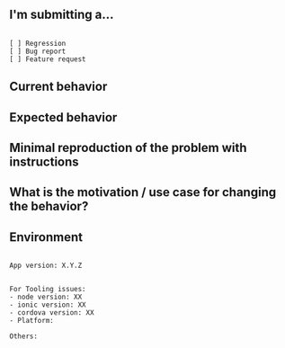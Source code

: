 <!--
PLEASE HELP US PROCESS GITHUB ISSUES FASTER BY PROVIDING THE FOLLOWING INFORMATION.

ISSUES MISSING IMPORTANT INFORMATION MAY BE CLOSED WITHOUT INVESTIGATION.
-->

## I'm submitting a...
<!-- 
Please search GitHub for a similar issue or PR before submitting.
Check one of the following options with "x" -->
<pre><code>
[ ] Regression <!--(a behavior that used to work and stopped working in a new release)-->
[ ] Bug report
[ ] Feature request
</code></pre>

## Current behavior
<!-- Describe how the issue manifests. -->


## Expected behavior
<!-- Describe what the desired behavior would be. -->


## Minimal reproduction of the problem with instructions
<!-- Please share step-by-step instructions. -->

## What is the motivation / use case for changing the behavior?
<!-- Describe the motivation or the concrete use case. -->


## Environment

<pre><code>
App version: X.Y.Z
<!-- Check whether this is still an issue in the most recent app version -->
 
For Tooling issues:
- node version: XX 
- ionic version: XX
- cordova version: XX
- Platform:  <!-- Mac, Linux, Windows -->

Others:
<!-- Anything else relevant?  Operating system version, IDE, package manager, ... -->
</code></pre>
